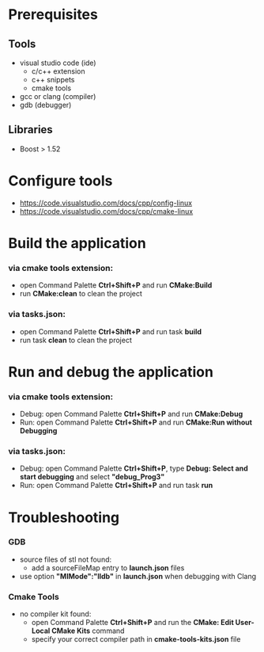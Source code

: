 # Prerequisites
## Tools
* visual studio code (ide)  
    * c/c++ extension
    * c++ snippets
    * cmake tools
* gcc or clang (compiler) 
* gdb (debugger)

## Libraries
* Boost > 1.52

# Configure tools
* https://code.visualstudio.com/docs/cpp/config-linux
* https://code.visualstudio.com/docs/cpp/cmake-linux

# Build the application
### via cmake tools extension:
* open Command Palette __Ctrl+Shift+P__ and run __CMake:Build__
* run __CMake:clean__ to clean the project 

### via tasks.json:
* open Command Palette __Ctrl+Shift+P__ and run task __build__
* run task __clean__ to clean the project

# Run and debug the application
### via cmake tools extension:
* Debug: open Command Palette __Ctrl+Shift+P__ and run __CMake:Debug__
* Run: open Command Palette __Ctrl+Shift+P__ and run __CMake:Run without Debugging__

### via tasks.json:
* Debug: open Command Palette __Ctrl+Shift+P__, type __Debug: Select and start debugging__ and select __\"debug_Prog3\"__
* Run: open Command Palette __Ctrl+Shift+P__ and run task __run__

# Troubleshooting
### GDB
* source files of stl not found:
    * add a sourceFileMap entry to __launch.json__ files
* use option __"MIMode":"lldb"__ in __launch.json__ when debugging with Clang
### Cmake Tools
* no compiler kit found:  
    * open Command Palette __Ctrl+Shift+P__  and run the __CMake: Edit User-Local CMake Kits__ command
    * specify your correct compiler path in __cmake-tools-kits.json__ file 